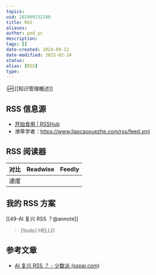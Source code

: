 ```yaml
---
topics: 
uid: 202409132240
title: RSS
aliases: 
author: ped_yc
description: 
tags: []
date-created: 2024-09-12
date-modified: 2025-02-24
status: 
alias: [RSS]
type: 
---
```


::up::[[知识管理概述]]

## RSS 信息源

- [开始食用 | RSSHub](https://rsshub.netlify.app/zh/usage)
- 潦草学者：https://www.liaocaoxuezhe.com/rss/feed.xml

## RSS 阅读器

| 对比  | Readwise | Feedly |
| --- | -------- | ------ |
| 速度  |          |        |

## 我的 RSS 方案

[[49-AI 复兴 RSS ？@annote]]

> [!todo] HELLO

## 参考文章

- [AI 复兴 RSS ？ - 少数派 (sspai.com)](https://sspai.com/post/89494)
